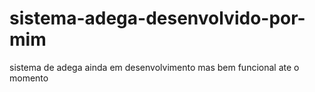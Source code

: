 # sistema-adega-desenvolvido-por-mim
sistema de adega ainda em desenvolvimento mas bem funcional ate o momento
